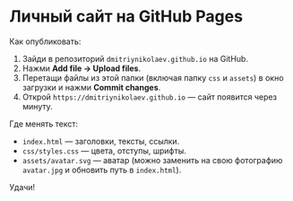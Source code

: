 # Личный сайт на GitHub Pages

Как опубликовать:
1) Зайди в репозиторий `dmitriynikolaev.github.io` на GitHub.
2) Нажми **Add file → Upload files**.
3) Перетащи файлы из этой папки (включая папку `css` и `assets`) в окно загрузки и нажми **Commit changes**.
4) Открой `https://dmitriynikolaev.github.io` — сайт появится через минуту.

Где менять текст:
- `index.html` — заголовки, тексты, ссылки.
- `css/styles.css` — цвета, отступы, шрифты.
- `assets/avatar.svg` — аватар (можно заменить на свою фотографию `avatar.jpg` и обновить путь в `index.html`).

Удачи!
